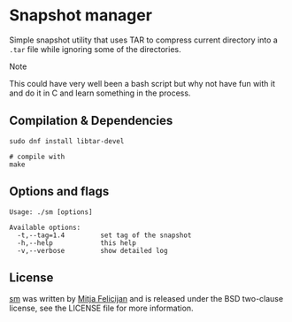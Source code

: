 # Snapshot manager

Simple snapshot utility that uses TAR to compress current directory into a
`.tar` file while ignoring some of the directories.

> [!NOTE]
> This could have very well been a bash script but why not have fun with it and
> do it in C and learn something in the process.

## Compilation & Dependencies

```
sudo dnf install libtar-devel

# compile with
make
```

## Options and flags

```
Usage: ./sm [options]

Available options:
  -t,--tag=1.4         set tag of the snapshot
  -h,--help            this help
  -v,--verbose         show detailed log
```

## License

[sm](https://github.com/mitjafelicijan/sm) was written by [Mitja
Felicijan](https://mitjafelicijan.com) and is released under the BSD
two-clause license, see the LICENSE file for more information.


